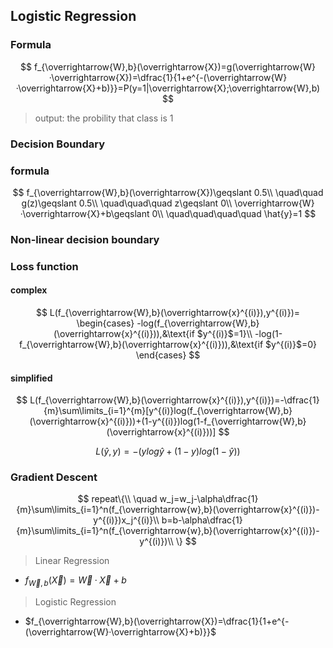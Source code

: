 ## Logistic Regression

### Formula

$$
f_{\overrightarrow{W},b}(\overrightarrow{X})=g(\overrightarrow{W}·\overrightarrow{X})=\dfrac{1}{1+e^{-(\overrightarrow{W}·\overrightarrow{X}+b)}}=P(y=1|\overrightarrow{X};\overrightarrow{W},b)
$$

> output: the probility that class is 1

### Decision Boundary

### formula

$$
f_{\overrightarrow{W},b}(\overrightarrow{X})\geqslant 0.5\\
\quad\quad g(z)\geqslant 0.5\\
\quad\quad\quad z\geqslant 0\\
\overrightarrow{W}·\overrightarrow{X}+b\geqslant 0\\
\quad\quad\quad\quad \hat{y}=1
$$

### Non-linear decision boundary

### Loss function

#### complex

$$
L(f_{\overrightarrow{W},b}(\overrightarrow{x}^{(i)}),y^{(i)})=
\begin{cases}
-log(f_{\overrightarrow{W},b}(\overrightarrow{x}^{(i)})),&\text{if $y^{(i)}$=1}\\
-log(1-f_{\overrightarrow{W},b}(\overrightarrow{x}^{(i)})),&\text{if $y^{(i)}$=0}
\end{cases}
$$

#### simplified

$$
L(f_{\overrightarrow{W},b}(\overrightarrow{x}^{(i)}),y^{(i)})=-\dfrac{1}{m}\sum\limits_{i=1}^{m}[y^{(i)}log(f_{\overrightarrow{W},b}(\overrightarrow{x}^{(i)}))+(1-y^{(i)})log(1-f_{\overrightarrow{W},b}(\overrightarrow{x}^{(i)}))]
$$

$$
L\left(\hat{y},y\right)=-\left(ylog\hat{y}+\left(1-y\right)log\left(1-\hat{y}\right)\right)
$$

### Gradient Descent
$$
repeat\{\\
\quad w_j=w_j-\alpha\dfrac{1}{m}\sum\limits_{i=1}^n(f_{\overrightarrow{w},b}(\overrightarrow{x}^{(i)})-y^{(i)})x_j^{(i)}\\
b=b-\alpha\dfrac{1}{m}\sum\limits_{i=1}^n(f_{\overrightarrow{w},b}(\overrightarrow{x}^{(i)})-y^{(i)})\\
\}
$$

> Linear Regression

* $f_{\overrightarrow{W},b}(\overrightarrow{X})=\overrightarrow{W}·\overrightarrow{X}+b$

> Logistic Regression

* $f_{\overrightarrow{W},b}(\overrightarrow{X})=\dfrac{1}{1+e^{-(\overrightarrow{W}·\overrightarrow{X}+b)}}$

